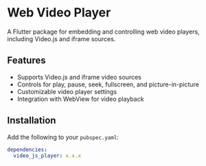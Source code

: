 # Web Video Player

A Flutter package for embedding and controlling web video players, including Video.js and iframe sources.

## Features

- Supports Video.js and iframe video sources
- Controls for play, pause, seek, fullscreen, and picture-in-picture
- Customizable video player settings
- Integration with WebView for video playback

## Installation

Add the following to your `pubspec.yaml`:

```yaml
dependencies:
  video_js_player: x.x.x
```
